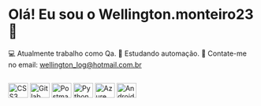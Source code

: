 # Olá! Eu sou o Wellington.monteiro23 🤗
💻 Atualmente trabalho como Qa.
🎫 Estudando automação.
📧 Contate-me no email: wellington_log@hotmail.com.br

##

<!DOCTYPE html>
<html>
<head>
  
  <link rel="stylesheet" type="text/css" href="https://cdn.jsdelivr.net/gh/devicons/devicon@latest/devicon.min.css" />
</head>
<body>
  <div class="dev-icons">
    <img src="https://cdn.jsdelivr.net/gh/devicons/devicon@latest/icons/css3/css3-original-wordmark.svg" alt="CSS3" height="30" width="40" />
    <img src="https://cdn.jsdelivr.net/gh/devicons/devicon@latest/icons/gitlab/gitlab-original-wordmark.svg" alt="Gitlab" height="30" width="40" />
    <img src="https://cdn.jsdelivr.net/gh/devicons/devicon@latest/icons/postman/postman-original.svg" alt="Postman" height="30" width="40" />
    <img src="https://cdn.jsdelivr.net/gh/devicons/devicon@latest/icons/python/python-original.svg" height="30" width="40" alt="Python" />
    <img src="https://cdn.jsdelivr.net/gh/devicons/devicon@latest/icons/azuresqldatabase/azuresqldatabase-original.svg" height="30" width="40" alt="Azure SQL Database" />
    <img src="https://cdn.jsdelivr.net/gh/devicons/devicon@latest/icons/android/android-original.svg" height="30" width="40" alt="Android" />
   
          
  </div>
</body>
</html>

##
